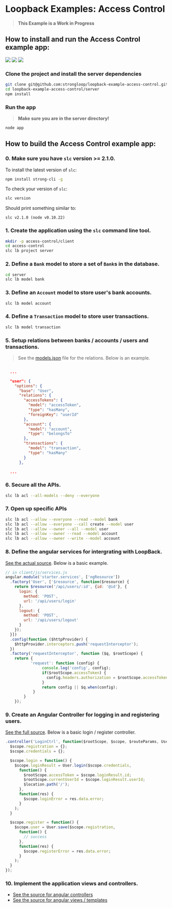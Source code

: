 # Loopback Examples: Access Control

> **This Example is a Work in Progress**

## How to install and run the Access Control example app:

![](screenshots/screenshot-1.png?raw=true)
![](screenshots/screenshot-2.png?raw=true)
![](screenshots/screenshot-3.png?raw=true)

### Clone the project and install the server dependencies

```sh
git clone git@github.com:strongloop/loopback-example-access-control.git
cd loopback-example-access-control/server
npm install
```

### Run the app

> **Make sure you are in the server directory!**

```sh
node app
```

## How to build the Access Control example app:

### 0. Make sure you have `slc` version **>= 2.1.0**.

To install the latest version of `slc`:

```sh
npm install strong-cli -g
```

To check your version of `slc`:

```sh
slc version
```

Should print something similar to:

```
slc v2.1.0 (node v0.10.22)
```

### 1. Create the application using the `slc` command line tool.

```sh
mkdir -p access-control/client
cd access-control
slc lb project server
```

### 2. Define a `Bank` model to store a set of `Bank`s in the database.

```sh
cd server
slc lb model bank
```

### 3. Define an `Account` model to store user's bank accounts.

```sh
slc lb model account
```

### 4. Define a `Transaction` model to store user transactions.

```sh
slc lb model transaction
```

### 5. Setup relations between banks / accounts / users and transactions.

> See the [models.json](https://github.com/strongloop/loopback-example-access-control/blob/master/server/models.json#L20) file for the relations. Below is an example.

```JSON

  ...

  "user": {
    "options": {
      "base": "User",
      "relations": {
        "accessTokens": {
          "model": "accessToken",
          "type": "hasMany",
          "foreignKey": "userId"
        },
        "account": {
          "model": "account",
          "type": "belongsTo"
        },
        "transactions": {
          "model": "transaction",
          "type": "hasMany"
        }
      },

  ...

```

### 6. Secure all the APIs.

```sh
slc lb acl --all-models --deny --everyone
```

### 7. Open up specific APIs

```sh
slc lb acl --allow --everyone --read --model bank
slc lb acl --allow --everyone --call create --model user
slc lb acl --allow --owner --all --model user
slc lb acl --allow --owner --read --model account
slc lb acl --allow --owner --write --model account
```

### 8. Define the angular services for intergrating with LoopBack.

[See the actual source](https://github.com/strongloop/loopback-example-access-control/blob/master/client/js/services.js). Below is a basic example.

```js
// in client/js/services.js
angular.module('starter.services', ['ngResource'])
  .factory('User', ['$resource', function($resource) {
    return $resource('/api/users/:id', {id: '@id'}, {
      login: {
        method: 'POST',
        url: '/api/users/login'
      },
      logout: {
        method: 'POST',
        url: '/api/users/logout'
      }
    });
  }])
  .config(function ($httpProvider) {
    $httpProvider.interceptors.push('requestInterceptor');
  })
  .factory('requestInterceptor', function ($q, $rootScope) {
    return {
           'request': function (config) {
                console.log('config', config);
                if($rootScope.accessToken) {
                  config.headers.authorization = $rootScope.accessToken;
                }
                return config || $q.when(config);
            }
        }
    });
```

### 9. Create an Angular Controller for logging in and registering users.

[See the full source](https://github.com/strongloop/loopback-example-access-control/blob/master/client/js/controllers.js#L29). Below is a basic login / register controller.

```js
.controller('LoginCtrl', function($rootScope, $scope, $routeParams, User, $location) {
  $scope.registration = {};
  $scope.credentials = {};

  $scope.login = function() {
    $scope.loginResult = User.login($scope.credentials,
      function() {
        $rootScope.accessToken = $scope.loginResult.id;
        $rootScope.currentUserId = $scope.loginResult.userId;
        $location.path('/');
      },
      function(res) {
        $scope.loginError = res.data.error;
      }
    );
  }

  $scope.register = function() {
    $scope.user = User.save($scope.registration,
      function() {
        // success
      },
      function(res) {
        $scope.registerError = res.data.error;
      }
    );
  }
});
```

### 10. Implement the application views and controllers.

 - [See the source for angular controllers](https://github.com/strongloop/loopback-example-access-control/blob/master/client/js/controllers.js)
 - [See the source for angular views / templates](https://github.com/strongloop/loopback-example-access-control/tree/master/client/templates)
